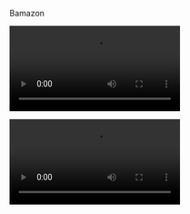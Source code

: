 Bamazon

![](bamazon_video.mp4)

<video controls="controls">
  <source type="video/mp4" src="bamazon_video.mp4"></source>
 </video>
